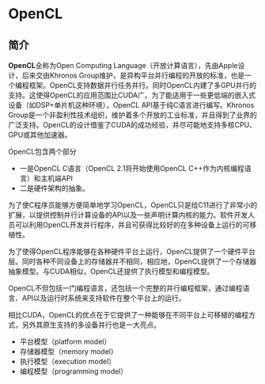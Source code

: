 # OpenCL

## 简介



**OpenCL**全称为Open Computing Language（开放计算语言），先由Apple设计，后来交由Khronos Group维护，是异构平台并行编程的开放的标准，也是一个编程框架。OpenCL支持数据并行任务并行。同时OpenCL内建了多GPU并行的支持。这使得OpenCL的应用范围比CUDA广。为了能适用于一些更低端的嵌入式设备（如DSP+单片机这种环境），OpenCL API基于纯C语言进行编写。Khronos Group是一个非盈利性技术组织，维护着多个开放的工业标准，并且得到了业界的广泛支持。OpenCL的设计借鉴了CUDA的成功经验，并尽可能地支持多核CPU、GPU或其他加速器。

OpenCL包含两个部分

- 一是OpenCL C语言（OpenCL 2.1将开始使用OpenCL C++作为内核编程语言）和主机端API
- 二是硬件架构的抽象。

为了使C程序员能够方便简单地学习OpenCL，OpenCL只是给C11进行了非常小的扩展，以提供控制并行计算设备的API以及一些声明计算内核的能力。软件开发人员可以利用OpenCL开发并行程序，并且可获得比较好的在多种设备上运行的可移植性。

为了使得OpenCL程序能够在各种硬件平台上运行，OpenCL提供了一个硬件平台层。同时各种不同设备上的存储器并不相同，相应地，OpenCL提供了一个存储器抽象模型。与CUDA相似，OpenCL还提供了执行模型和编程模型。

OpenCL不但包括一门编程语言，还包括一个完整的并行编程框架，通过编程语言、API以及运行时系统来支持软件在整个平台上的运行。

相比CUDA，OpenCL的优点在于它提供了一种能够在不同平台上可移植的编程方式，另外其原生支持的多设备并行也是一大亮点。





- 平台模型（platform model）
- 存储器模型（memory model）
- 执行模型（execution model）
- 编程模型（programming model）

